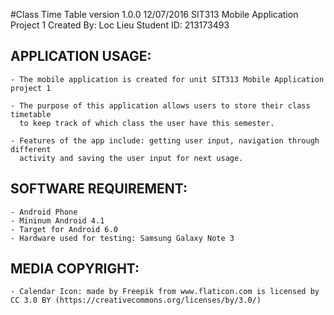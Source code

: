 #Class Time Table 	version 1.0.0 12/07/2016
SIT313 Mobile Application Project 1
Created By: Loc Lieu 
Student ID: 213173493 

APPLICATION USAGE:
---------------------
	- The mobile application is created for unit SIT313 Mobile Application project 1 
	
	- The purpose of this application allows users to store their class timetable
	  to keep track of which class the user have this semester.
	  
	- Features of the app include: getting user input, navigation through different
	  activity and saving the user input for next usage.
	  

SOFTWARE REQUIREMENT:
---------------------
	- Android Phone
	- Mininum Android 4.1 
	- Target for Android 6.0 
	- Hardware used for testing: Samsung Galaxy Note 3
	
MEDIA COPYRIGHT:
-----------------
	- Calendar Icon: made by Freepik from www.flaticon.com is licensed by CC 3.0 BY (https://creativecommons.org/licenses/by/3.0/)
	
